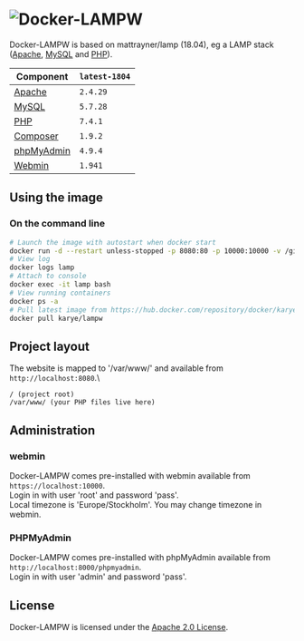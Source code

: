 # ![Docker-LAMPW][logo]
Docker-LAMPW is based on mattrayner/lamp (18.04), eg a LAMP stack ([Apache][apache], [MySQL][mysql] and [PHP][php]).

Component | `latest-1804`
---|---
[Apache][apache] |`2.4.29`
[MySQL][mysql] |`5.7.28`
[PHP][php] | `7.4.1`
[Composer][composer] | `1.9.2`
[phpMyAdmin][phpmyadmin] | `4.9.4`
[Webmin][webmin] | `1.941`

## Using the image
### On the command line
```bash
# Launch the image with autostart when docker start
docker run -d --restart unless-stopped -p 8080:80 -p 10000:10000 -v /github/root:/var/www --name lamp karye/lampw
# View log
docker logs lamp
# Attach to console
docker exec -it lamp bash
# View running containers
docker ps -a
# Pull latest image from https://hub.docker.com/repository/docker/karye/lampw
docker pull karye/lampw
```

## Project layout
The website is mapped to '/var/www/' and available from `http://localhost:8080`.\
```
/ (project root)
/var/www/ (your PHP files live here)
```

## Administration
### webmin
Docker-LAMPW comes pre-installed with webmin available from `https://localhost:10000`.\
Login in with user 'root' and password 'pass'.\
Local timezone is 'Europe/Stockholm'. You may change timezone in webmin.

### PHPMyAdmin
Docker-LAMPW comes pre-installed with phpMyAdmin available from `http://localhost:8000/phpmyadmin`.\
Login in with user 'admin' and password 'pass'.

## License
Docker-LAMPW is licensed under the [Apache 2.0 License][info-license].

[logo]: https://cdn.rawgit.com/mattrayner/docker-lamp/831976c022782e592b7e2758464b2a9efe3da042/docs/logo.svg

[apache]: http://www.apache.org/
[mysql]: https://www.mysql.com/
[php]: http://php.net/
[composer]: https://getcomposer.org/
[phpmyadmin]: https://www.phpmyadmin.net/
[Webmin]: http://www.webmin.com/

[end-of-life]: http://php.net/supported-versions.php

[info-docker-hub]: https://hub.docker.com/r/mattrayner/lamp
[info-license]: LICENSE